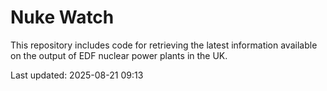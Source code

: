 # Nuke Watch

This repository includes code for retrieving the latest information available on the output of EDF nuclear power plants in the UK.

Last updated: 2025-08-21 09:13